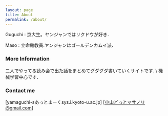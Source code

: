 ```yaml
---
layout: page
title: About
permalink: /about/
---
```




Guguchi : 京大生。ヤンジャンではリクドウが好き．


Maso : 立命館教員.ヤンジャンはゴールデンカムイ派．

### More Information


二人でやってる読み会で出た話をまとめてグダグダ書いていくサイトです. \\
機械学習中心です．



### Contact me
[yamaguchi-sあっとまーくsys.i.kyoto-u.ac.jp]
[小山どっとマサノリ@gmail.com]
